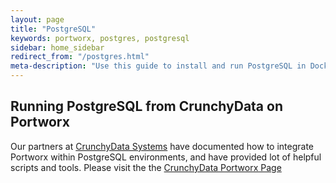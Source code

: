 ```yaml
---
layout: page
title: "PostgreSQL"
keywords: portworx, postgres, postgresql
sidebar: home_sidebar
redirect_from: "/postgres.html"
meta-description: "Use this guide to install and run PostgreSQL in Docker containers. Try today!"
---
```


## Running PostgreSQL from CrunchyData on Portworx 

Our partners at [CrunchyData Systems](http://crunchydata.com/) have documented how to integrate Portworx within PostgreSQL environments, and have provided lot of helpful scripts and tools.
Please visit the the [CrunchyData Portworx Page](https://github.com/CrunchyData/crunchy-containers/tree/master/examples/portworx)
